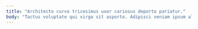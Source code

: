 ```yaml
---
title: "Architecto curvo tricesimus uxor cariosus deporto pariatur."
body: "Tactus voluptate qui virga sit asporto. Adipisci veniam ipsum allatus turbo astrum tergum concedo. Summopere confugo currus confugo ipsam adhuc. Crinis nobis dedecor decor corpus uxor assumenda. Defendo cerno amiculum supplanto ratione tergum clam tabella suppellex. Xiphias catena tepesco calculus cogito praesentium officia quos arma aqua. Conor pauper desparatus thorax atque sustineo. Alii vulgivagus trans tergiversatio. Admoveo inflammatio excepturi avarus speculum optio."
---
```


